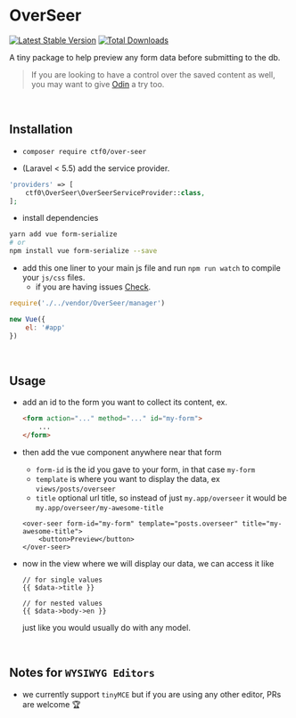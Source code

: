# OverSeer

[![Latest Stable Version](https://img.shields.io/packagist/v/ctf0/over-seer.svg?style=for-the-badge)](https://packagist.org/packages/ctf0/over-seer) [![Total Downloads](https://img.shields.io/packagist/dt/ctf0/over-seer.svg?style=for-the-badge)](https://packagist.org/packages/ctf0/over-seer)

A tiny package to help preview any form data before submitting to the db.

>If you are looking to have a control over the saved content as well, you may want to give [Odin](https://github.com/ctf0/Odin) a try too.

<br>

## Installation

- `composer require ctf0/over-seer`

- (Laravel < 5.5) add the service provider.

```php
'providers' => [
    ctf0\OverSeer\OverSeerServiceProvider::class,
];
```

- install dependencies

```bash
yarn add vue form-serialize
# or
npm install vue form-serialize --save
```

- add this one liner to your main js file and run `npm run watch` to compile your `js/css` files.
    - if you are having issues [Check](https://ctf0.wordpress.com/2017/09/12/laravel-mix-es6/).

```js
require('./../vendor/OverSeer/manager')

new Vue({
    el: '#app'
})
```

<br>

## Usage

- add an id to the form you want to collect its content, ex.

    ```html
    <form action="..." method="..." id="my-form">
        ...
    </form>
    ```

- then add the vue component anywhere near that form
    + `form-id` is the id you gave to your form, in that case `my-form`
    + `template` is where you want to display the data, ex `views/posts/overseer`
    + `title` optional url title, so instead of just `my.app/overseer` it would be `my.app/overseer/my-awesome-title`

    ```blade
    <over-seer form-id="my-form" template="posts.overseer" title="my-awesome-title">
        <button>Preview</button>
    </over-seer>
    ```

- now in the view where we will display our data, we can access it like

    ```blade
    // for single values
    {{ $data->title }}

    // for nested values
    {{ $data->body->en }}
    ```

    just like you would usually do with any model.

<br>

## Notes for `WYSIWYG Editors`

- we currently support `tinyMCE` but if you are using any other editor, PRs are welcome :trophy:
